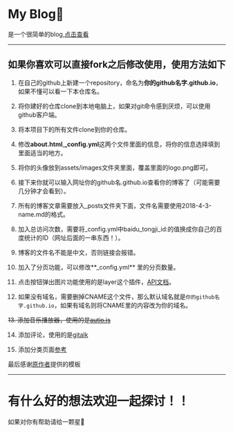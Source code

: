 # My Blog:sparkling_heart:

是一个很简单的blog,[点击查看](http://ruanwenjun.top/)

---
## 如果你喜欢可以直接fork之后修改使用，使用方法如下
1. 在自己的github上新建一个repository，命名为**你的github名字.github.io**，如果不懂可以看一下本仓库名。

2. 将你建好的仓库clone到本地电脑上，如果对git命令感到厌烦，可以使用github客户端。

3. 将本项目下的所有文件clone到你的仓库。

4. 修改**about.html**,**_config.yml**这两个文件里面的信息，将你的信息选择填到里面适当的地方。

5. 将你的头像放到assets/images文件夹里面，覆盖里面的logo.png即可。

6. 接下来你就可以输入网址你的github名.github.io查看你的博客了（可能需要几分钟才会看到）。

7. 所有的博客文章需要放入_posts文件夹下面，文件名需要使用2018-4-3-name.md的格式。

8. 加入总访问次数，需要将_config.yml中baidu_tongji_id:的值换成你自己的百度统计的ID（网址后面的一串东西！）。

9. 博客的文件名不能是中文，否则链接会报错。

10. 加入了分页功能，可以修改**_config.yml** 里的分页数量。

11. 点击按钮弹出图片功能使用的是layer这个插件，[API文档](http://www.layui.com/doc/modules/layer.html#content)。

12. 如果没有域名，需要删掉CNAME这个文件，那么默认域名就是`你的github名字.github.io`，如果有域名则将CNAME里的内容改为你的域名。

~~13. 添加音乐播放器，使用的是[autio.js](http://kolber.github.io/audiojs/)~~

14. 添加评论，使用的是[gitalk](https://github.com/gitalk/gitalk)

15. 添加分类页面[参考](http://rootkiter.com/2015/07/14/Jekyll%E9%A1%B5%E9%9D%A2%E7%9A%84%E7%B4%A2%E5%BC%95%E5%AE%9E%E7%8E%B0.html)

最后感谢[原作者](https://github.com/aigarsdz/brume)提供的模板

---
# 有什么好的想法欢迎一起探讨！！

如果对你有帮助请给一颗星:sparkling_heart:
